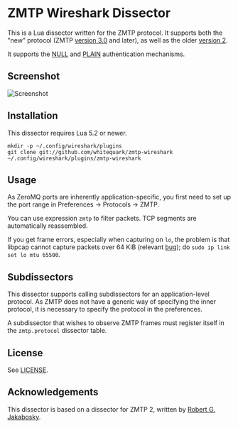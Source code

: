 ZMTP Wireshark Dissector
========================

This is a Lua dissector written for the ZMTP protocol. It supports both the "new" protocol (ZMTP
[version 3.0][zmtp30] and later), as well as the older [version 2][zmtp2].

It supports the [NULL][zmtp30] and [PLAIN][plain] authentication mechanisms.

[zmtp2]: http://rfc.zeromq.org/spec:15
[zmtp30]: http://rfc.zeromq.org/spec:23
[zmtp31]: http://rfc.zeromq.org/spec:37
[plain]:  http://rfc.zeromq.org/spec:24

Screenshot
----------

![Screenshot](/screenshot.png)

Installation
------------

This dissector requires Lua 5.2 or newer.

    mkdir -p ~/.config/wireshark/plugins
    git clone git://github.com/whitequark/zmtp-wireshark ~/.config/wireshark/plugins/zmtp-wireshark

Usage
-----

As ZeroMQ ports are inherently application-specific, you first need to set up the port
range in Preferences → Protocols → ZMTP.

You can use expression `zmtp` to filter packets. TCP segments are automatically reassembled.

If you get frame errors, especially when capturing on `lo`, the problem is that libpcap cannot capture packets over 64 KiB (relevant [bug](https://github.com/the-tcpdump-group/tcpdump/issues/389)); do `sudo ip link set lo mtu 65500`.

Subdissectors
-------------

This dissector supports calling subdissectors for an application-level protocol. As ZMTP does
not have a generic way of specifying the inner protocol, it is necessary to specify the protocol
in the preferences.

A subdissector that wishes to observe ZMTP frames must register itself in the `zmtp.protocol`
dissector table.

License
-------

See [LICENSE](LICENSE.txt).

Acknowledgements
----------------

This dissector is based on a dissector for ZMTP 2, written by [Robert G. Jakabosky](mailto:bobby@neoawareness.com).
